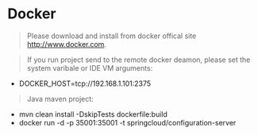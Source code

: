 # Docker
> Please download and install from  docker offical site http://www.docker.com.

> If you run project send to the remote docker deamon, please set the system varibale or IDE VM arguments:
* DOCKER_HOST=tcp://192.168.1.101:2375

> Java maven project:
* mvn clean install -DskipTests dockerfile:build
* docker run -d -p 35001:35001 -t springcloud/configuration-server


